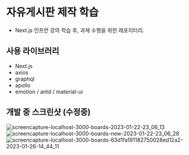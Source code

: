 # 자유게시판 제작 학습
- Next.js 인프런 강의 학습 후, 과제 수행을 위한 레포지터리.

## 사용 라이브러리
- Next.js
- axios
- graphql
- apollo
- emotion / antd / material-ui

## 개발 중 스크린샷 (수정중)
![screencapture-localhost-3000-boards-2023-01-22-23_06_13](https://user-images.githubusercontent.com/68801887/213920082-9e7d947b-02f2-4d7c-a14d-d40c0df38f71.png)
![screencapture-localhost-3000-boards-new-2023-01-22-23_06_28](https://user-images.githubusercontent.com/68801887/213920084-f1749ffe-2f69-4d1c-afa2-a4d92416504a.png)
![screencapture-localhost-3000-boards-63d1fa191182750028ed12a2-2023-01-26-14_44_11](https://user-images.githubusercontent.com/68801887/214766614-942f6304-2b25-4af2-9ddf-f7d465ecc30f.png)
